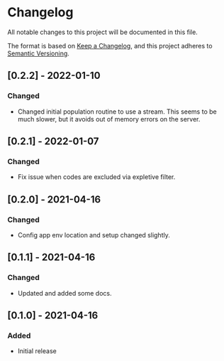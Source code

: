 # Changelog

All notable changes to this project will be documented in this file.

The format is based on [Keep a Changelog](https://keepachangelog.com/en/1.0.0/),
and this project adheres to [Semantic Versioning](https://semver.org/spec/v2.0.0.html).

## [0.2.2] - 2022-01-10
### Changed
- Changed initial population routine to use a stream. This seems to be much
  slower, but it avoids out of memory errors on the server.

## [0.2.1] - 2022-01-07
### Changed
- Fix issue when codes are excluded via expletive filter.

## [0.2.0] - 2021-04-16
### Changed
- Config app env location and setup changed slightly.

## [0.1.1] - 2021-04-16
### Changed
- Updated and added some docs.

## [0.1.0] - 2021-04-16
### Added
- Initial release
